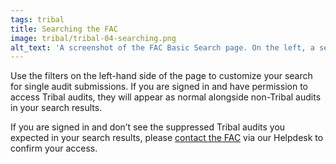 ```yaml
---
tags: tribal
title: Searching the FAC
image: tribal/tribal-04-searching.png
alt_text: 'A screenshot of the FAC Basic Search page. On the left, a section titled "Filters" with tabs Audit Year, UEI or EIN, Name, FAC acceptance date, State, Fiscal year end month, Entity type, and Report ID.' On the right, a section for instructions on how to search the FAC database.'
---
```


Use the filters on the left-hand side of the page to customize your search for single audit submissions. If you are signed in and have permission to access Tribal audits, they will appear as normal alongside non-Tribal audits in your search results.

If you are signed in and don’t see the suppressed Tribal audits you expected in your search results, please [contact the FAC](https://support.fac.gov/hc/en-us/requests/new) via our Helpdesk to confirm your access.
